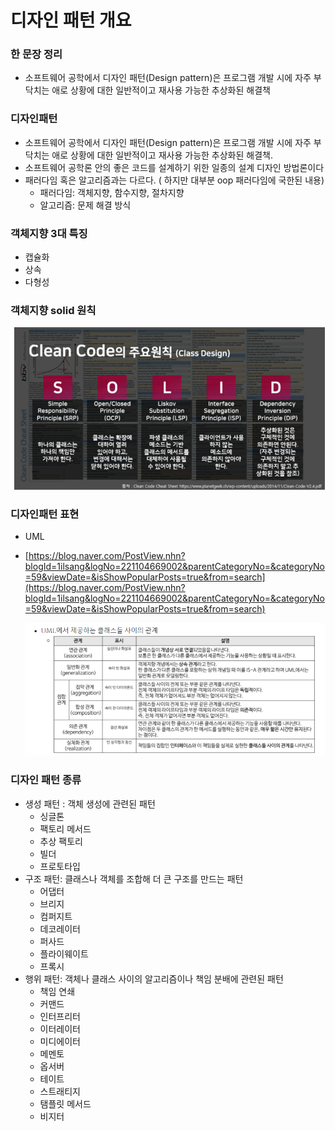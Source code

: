 # 디자인 패턴 개요

### 한 문장 정리

- 소프트웨어 공학에서 디자인 패턴(Design pattern)은 프로그램 개발 시에 자주 부닥치는 애로 상황에 대한 일반적이고 재사용 가능한 추상화된 해결책

### 디자인패턴

- 소프트웨어 공학에서 디자인 패턴(Design pattern)은 프로그램 개발 시에 자주 부닥치는 애로 상황에 대한 일반적이고 재사용 가능한 추상화된 해결책.
- 소프트웨어 공학론 안의 좋은 코드를 설계하기 위한 일종의 설계 디자인 방법론이다
- 패러다임 혹은 알고리즘과는 다르다. ( 하지만 대부분 oop 패러다임에 국한된 내용)
    - 패러다임: 객체지향, 함수지향, 절차지향
    - 알고리즘: 문제 해결 방식

### 객체지향 3대 특징

- 캡슐화
- 상속
- 다형성

### 객체지향 solid 원칙

  ![01](../image/design_pattern_overview_01.png)

### 디자인패턴 표현

- UML
- [https://blog.naver.com/PostView.nhn?blogId=1ilsang&logNo=221104669002&parentCategoryNo=&categoryNo=59&viewDate=&isShowPopularPosts=true&from=search](https://blog.naver.com/PostView.nhn?blogId=1ilsang&logNo=221104669002&parentCategoryNo=&categoryNo=59&viewDate=&isShowPopularPosts=true&from=search)

  ![02](../image/design_pattern_overview_02.png)

### 디자인 패턴 종류

- 생성 패턴 : 객체 생성에 관련된 패턴
    - 싱글톤
    - 팩토리 메서드
    - 추상 팩토리
    - 빌더
    - 프로토타입
- 구조 패턴:  클래스나 객체를 조합해 더 큰 구조를 만드는 패턴
    - 어댑터
    - 브리지
    - 컴퍼지트
    - 데코레이터
    - 퍼사드
    - 플라이웨이트
    - 프록시
- 행위 패턴: 객체나 클래스 사이의 알고리즘이나 책임 분배에 관련된 패턴
    - 책임 연쇄
    - 커맨드
    - 인터프리터
    - 이터레이터
    - 미디에이터
    - 메멘토
    - 옵서버
    - 테이트
    - 스트래티지
    - 탬플릿 메서드
    - 비지터